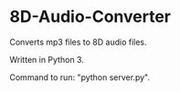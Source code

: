 # 8D-Audio-Converter
Converts mp3 files to 8D audio files.

Written in Python 3.

Command to run: "python server.py".
